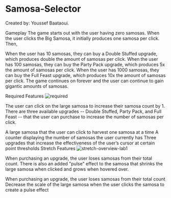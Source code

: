 # Samosa-Selector

Created by: Youssef Baataoui.

Gameplay
The game starts out with the user having zero samosas. When the user clicks the Big Samosa, it initially produces one samosa per click. Then,

When the user has 10 samosas, they can buy a Double Stuffed upgrade, which produces double the amount of samosas per click.
When the user has 100 samosas, they can buy the Party Pack upgrade, which produces 5x the amount of samosas per click.
When the user has 1000 samosas, they can buy the Full Feast upgrade, which produces 10x the amount of samosas per click.
The game continues on forever and the user can continue to gain gigantic amounts of samosas.

Required Features
![required](https://user-images.githubusercontent.com/80371588/221917227-b8ea32f5-f1da-4c2b-803a-47d77a0c93f7.gif)


The user can click on the large samosa to increase their samosa count by 1. There are three available upgrades -- Double Stuffed, Party Pack, and Full Feast -- that the user can purchase to increase the number of samosas per click.

A large samosa that the user can click to harvest one samosa at a time
A counter displaying the number of samosas the user currently has
Three upgrades that increase the effectiveness of the user’s cursor at certain point thresholds
Stretch Features
![stretch-overview-lab1](https://user-images.githubusercontent.com/80371588/221917335-b8512e50-0af9-4ce2-ac95-272488eb2cb6.gif)


When purchasing an upgrade, the user loses samosas from their total count. There is also an added "pulse" effect to the samosa that shrinks the large samosa when clicked and grows when hovered over.

When purchasing an upgrade, the user loses samosas from their total count
Decrease the scale of the large samosa when the user clicks the samosa to create a pulse effect

